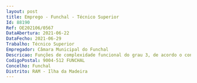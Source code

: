 ```yaml
--- 
layout: post
title: Emprego - Funchal - Técnico Superior
Id: 88190
Ref: OE202106/0567
DataAbertura: 2021-06-22
DataFecho: 2021-06-29
Trabalho: Técnico Superior
Empregador: Câmara Municipal do Funchal
Descricao: Funções de complexidade funcional do grau 3, de acordo o conteúdo funcional descrito no Anexo à LTFP, na área da Educação  Funções consultivas, de estudo, de planeamento, de programação, de avaliação e aplicação de métodos e processos de natureza técnica e ou cientifica, que fundamentam e preparam a decisão Elaboração de pareceres e projetos e execução das atividades de apoio geral ou especializado e conducentes à concretização das atribuições e políticas do município, na área das Línguas e Literaturas Modernas.
CodigoPostal: 9004-512 FUNCHAL
Concelho: Funchal
Distrito: RAM - Ilha da Madeira
--- 
```

